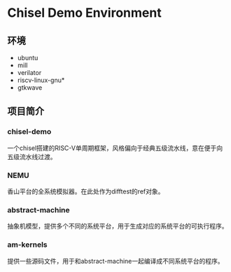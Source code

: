 # Chisel Demo Environment

## 环境

+ ubuntu
+ mill
+ verilator
+ riscv-linux-gnu*
+ gtkwave

## 项目简介

### chisel-demo

一个chisel搭建的RISC-V单周期框架，风格偏向于经典五级流水线，意在便于向五级流水线过渡。

### NEMU

香山平台的全系统模拟器。在此处作为difftest的ref对象。

### abstract-machine

抽象机模型，提供多个不同的系统平台，用于生成对应的系统平台的可执行程序。

### am-kernels

提供一些源码文件，用于和abstract-machine一起编译成不同系统平台的程序。
